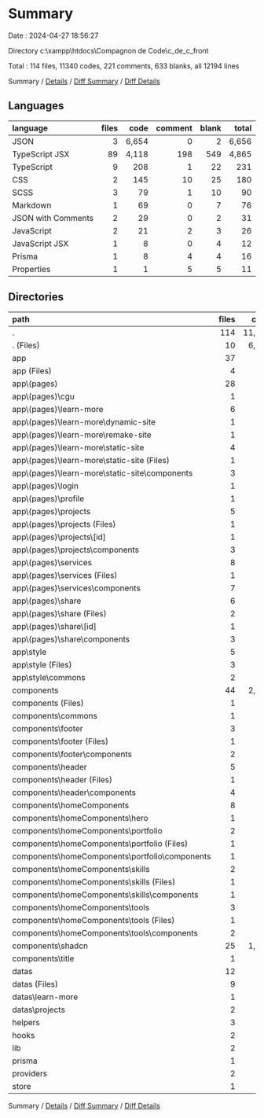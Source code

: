 # Summary

Date : 2024-04-27 18:56:27

Directory c:\\xampp\\htdocs\\Compagnon de Code\\c_de_c_front

Total : 114 files,  11340 codes, 221 comments, 633 blanks, all 12194 lines

Summary / [Details](details.md) / [Diff Summary](diff.md) / [Diff Details](diff-details.md)

## Languages
| language | files | code | comment | blank | total |
| :--- | ---: | ---: | ---: | ---: | ---: |
| JSON | 3 | 6,654 | 0 | 2 | 6,656 |
| TypeScript JSX | 89 | 4,118 | 198 | 549 | 4,865 |
| TypeScript | 9 | 208 | 1 | 22 | 231 |
| CSS | 2 | 145 | 10 | 25 | 180 |
| SCSS | 3 | 79 | 1 | 10 | 90 |
| Markdown | 1 | 69 | 0 | 7 | 76 |
| JSON with Comments | 2 | 29 | 0 | 2 | 31 |
| JavaScript | 2 | 21 | 2 | 3 | 26 |
| JavaScript JSX | 1 | 8 | 0 | 4 | 12 |
| Prisma | 1 | 8 | 4 | 4 | 16 |
| Properties | 1 | 1 | 5 | 5 | 11 |

## Directories
| path | files | code | comment | blank | total |
| :--- | ---: | ---: | ---: | ---: | ---: |
| . | 114 | 11,340 | 221 | 633 | 12,194 |
| . (Files) | 10 | 6,855 | 7 | 22 | 6,884 |
| app | 37 | 984 | 26 | 215 | 1,225 |
| app (Files) | 4 | 92 | 0 | 11 | 103 |
| app\\(pages) | 28 | 668 | 15 | 169 | 852 |
| app\\(pages)\\cgu | 1 | 7 | 0 | 10 | 17 |
| app\\(pages)\\learn-more | 6 | 104 | 1 | 40 | 145 |
| app\\(pages)\\learn-more\\dynamic-site | 1 | 7 | 0 | 10 | 17 |
| app\\(pages)\\learn-more\\remake-site | 1 | 7 | 0 | 10 | 17 |
| app\\(pages)\\learn-more\\static-site | 4 | 90 | 1 | 20 | 111 |
| app\\(pages)\\learn-more\\static-site (Files) | 1 | 23 | 0 | 2 | 25 |
| app\\(pages)\\learn-more\\static-site\\components | 3 | 67 | 1 | 18 | 86 |
| app\\(pages)\\login | 1 | 7 | 0 | 10 | 17 |
| app\\(pages)\\profile | 1 | 7 | 0 | 10 | 17 |
| app\\(pages)\\projects | 5 | 230 | 8 | 29 | 267 |
| app\\(pages)\\projects (Files) | 1 | 17 | 0 | 3 | 20 |
| app\\(pages)\\projects\\[id] | 1 | 36 | 0 | 5 | 41 |
| app\\(pages)\\projects\\components | 3 | 177 | 8 | 21 | 206 |
| app\\(pages)\\services | 8 | 184 | 1 | 44 | 229 |
| app\\(pages)\\services (Files) | 1 | 25 | 0 | 3 | 28 |
| app\\(pages)\\services\\components | 7 | 159 | 1 | 41 | 201 |
| app\\(pages)\\share | 6 | 129 | 5 | 26 | 160 |
| app\\(pages)\\share (Files) | 2 | 33 | 2 | 6 | 41 |
| app\\(pages)\\share\\[id] | 1 | 32 | 2 | 7 | 41 |
| app\\(pages)\\share\\components | 3 | 64 | 1 | 13 | 78 |
| app\\style | 5 | 224 | 11 | 35 | 270 |
| app\\style (Files) | 3 | 147 | 10 | 26 | 183 |
| app\\style\\commons | 2 | 77 | 1 | 9 | 87 |
| components | 44 | 2,457 | 28 | 334 | 2,819 |
| components (Files) | 1 | 9 | 0 | 1 | 10 |
| components\\commons | 1 | 24 | 1 | 3 | 28 |
| components\\footer | 3 | 58 | 0 | 10 | 68 |
| components\\footer (Files) | 1 | 20 | 0 | 2 | 22 |
| components\\footer\\components | 2 | 38 | 0 | 8 | 46 |
| components\\header | 5 | 163 | 23 | 20 | 206 |
| components\\header (Files) | 1 | 16 | 2 | 2 | 20 |
| components\\header\\components | 4 | 147 | 21 | 18 | 186 |
| components\\homeComponents | 8 | 254 | 4 | 28 | 286 |
| components\\homeComponents\\hero | 1 | 24 | 1 | 3 | 28 |
| components\\homeComponents\\portfolio | 2 | 113 | 3 | 6 | 122 |
| components\\homeComponents\\portfolio (Files) | 1 | 33 | 0 | 2 | 35 |
| components\\homeComponents\\portfolio\\components | 1 | 80 | 3 | 4 | 87 |
| components\\homeComponents\\skills | 2 | 29 | 0 | 6 | 35 |
| components\\homeComponents\\skills (Files) | 1 | 14 | 0 | 3 | 17 |
| components\\homeComponents\\skills\\components | 1 | 15 | 0 | 3 | 18 |
| components\\homeComponents\\tools | 3 | 88 | 0 | 13 | 101 |
| components\\homeComponents\\tools (Files) | 1 | 38 | 0 | 2 | 40 |
| components\\homeComponents\\tools\\components | 2 | 50 | 0 | 11 | 61 |
| components\\shadcn | 25 | 1,935 | 0 | 267 | 2,202 |
| components\\title | 1 | 14 | 0 | 5 | 19 |
| datas | 12 | 909 | 155 | 31 | 1,095 |
| datas (Files) | 9 | 772 | 16 | 25 | 813 |
| datas\\learn-more | 1 | 92 | 1 | 2 | 95 |
| datas\\projects | 2 | 45 | 138 | 4 | 187 |
| helpers | 3 | 69 | 1 | 6 | 76 |
| hooks | 2 | 16 | 0 | 4 | 20 |
| lib | 2 | 19 | 0 | 7 | 26 |
| prisma | 1 | 8 | 4 | 4 | 16 |
| providers | 2 | 14 | 0 | 8 | 22 |
| store | 1 | 9 | 0 | 2 | 11 |

Summary / [Details](details.md) / [Diff Summary](diff.md) / [Diff Details](diff-details.md)